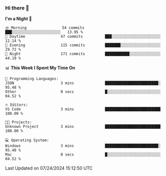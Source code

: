 ### Hi there 👋

<!--
**ALiersEL/ALiersEL** is a ✨ _special_ ✨ repository because its `README.md` (this file) appears on your GitHub profile.

Here are some ideas to get you started:

- 🔭 I’m currently working on ...
- 🌱 I’m currently learning ...
- 👯 I’m looking to collaborate on ...
- 🤔 I’m looking for help with ...
- 💬 Ask me about ...
- 📫 How to reach me: ...
- 😄 Pronouns: ...
- ⚡ Fun fact: ...
-->

<!--START_SECTION:waka-->
**I'm a Night 🦉** 

```text
🌞 Morning                54 commits          ███░░░░░░░░░░░░░░░░░░░░░░   13.95 % 
🌆 Daytime                47 commits          ███░░░░░░░░░░░░░░░░░░░░░░   12.14 % 
🌃 Evening                115 commits         ███████░░░░░░░░░░░░░░░░░░   29.72 % 
🌙 Night                  171 commits         ███████████░░░░░░░░░░░░░░   44.19 % 
```


📊 **This Week I Spent My Time On** 

```text
💬 Programming Languages: 
JSON                     3 mins              ████████████████████████░   95.48 % 
Other                    0 secs              █░░░░░░░░░░░░░░░░░░░░░░░░   04.52 % 

🔥 Editors: 
VS Code                  3 mins              █████████████████████████   100.00 % 

🐱‍💻 Projects: 
Unknown Project          3 mins              █████████████████████████   100.00 % 

💻 Operating System: 
Windows                  3 mins              ████████████████████████░   95.48 % 
Mac                      0 secs              █░░░░░░░░░░░░░░░░░░░░░░░░   04.52 % 
```


 Last Updated on 07/24/2024 15:12:50 UTC
<!--END_SECTION:waka-->
